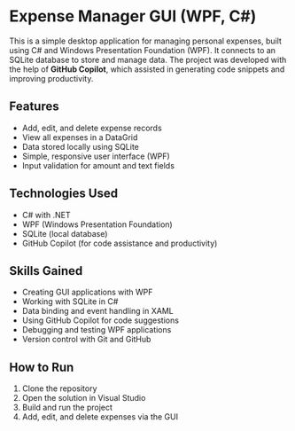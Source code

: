 # Expense Manager GUI (WPF, C#)

This is a simple desktop application for managing personal expenses, built using C# and Windows Presentation Foundation (WPF). It connects to an SQLite database to store and manage data. The project was developed with the help of **GitHub Copilot**, which assisted in generating code snippets and improving productivity.

## Features

- Add, edit, and delete expense records
- View all expenses in a DataGrid
- Data stored locally using SQLite
- Simple, responsive user interface (WPF)
- Input validation for amount and text fields

## Technologies Used

- C# with .NET
- WPF (Windows Presentation Foundation)
- SQLite (local database)
- GitHub Copilot (for code assistance and productivity)

## Skills Gained

- Creating GUI applications with WPF
- Working with SQLite in C#
- Data binding and event handling in XAML
- Using GitHub Copilot for code suggestions
- Debugging and testing WPF applications
- Version control with Git and GitHub

## How to Run

1. Clone the repository
2. Open the solution in Visual Studio
3. Build and run the project
4. Add, edit, and delete expenses via the GUI